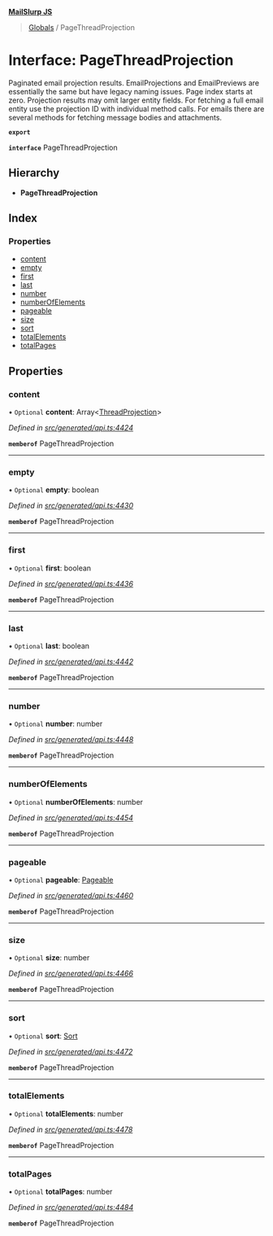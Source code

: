 **[MailSlurp JS](../README.md)**

> [Globals](../README.md) / PageThreadProjection

# Interface: PageThreadProjection

Paginated email projection results. EmailProjections and EmailPreviews are essentially the same but have legacy naming issues. Page index starts at zero. Projection results may omit larger entity fields. For fetching a full email entity use the projection ID with individual method calls. For emails there are several methods for fetching message bodies and attachments.

**`export`** 

**`interface`** PageThreadProjection

## Hierarchy

* **PageThreadProjection**

## Index

### Properties

* [content](pagethreadprojection.md#content)
* [empty](pagethreadprojection.md#empty)
* [first](pagethreadprojection.md#first)
* [last](pagethreadprojection.md#last)
* [number](pagethreadprojection.md#number)
* [numberOfElements](pagethreadprojection.md#numberofelements)
* [pageable](pagethreadprojection.md#pageable)
* [size](pagethreadprojection.md#size)
* [sort](pagethreadprojection.md#sort)
* [totalElements](pagethreadprojection.md#totalelements)
* [totalPages](pagethreadprojection.md#totalpages)

## Properties

### content

• `Optional` **content**: Array\<[ThreadProjection](threadprojection.md)>

*Defined in [src/generated/api.ts:4424](https://github.com/mailslurp/mailslurp-client/blob/2c659a7/src/generated/api.ts#L4424)*

**`memberof`** PageThreadProjection

___

### empty

• `Optional` **empty**: boolean

*Defined in [src/generated/api.ts:4430](https://github.com/mailslurp/mailslurp-client/blob/2c659a7/src/generated/api.ts#L4430)*

**`memberof`** PageThreadProjection

___

### first

• `Optional` **first**: boolean

*Defined in [src/generated/api.ts:4436](https://github.com/mailslurp/mailslurp-client/blob/2c659a7/src/generated/api.ts#L4436)*

**`memberof`** PageThreadProjection

___

### last

• `Optional` **last**: boolean

*Defined in [src/generated/api.ts:4442](https://github.com/mailslurp/mailslurp-client/blob/2c659a7/src/generated/api.ts#L4442)*

**`memberof`** PageThreadProjection

___

### number

• `Optional` **number**: number

*Defined in [src/generated/api.ts:4448](https://github.com/mailslurp/mailslurp-client/blob/2c659a7/src/generated/api.ts#L4448)*

**`memberof`** PageThreadProjection

___

### numberOfElements

• `Optional` **numberOfElements**: number

*Defined in [src/generated/api.ts:4454](https://github.com/mailslurp/mailslurp-client/blob/2c659a7/src/generated/api.ts#L4454)*

**`memberof`** PageThreadProjection

___

### pageable

• `Optional` **pageable**: [Pageable](pageable.md)

*Defined in [src/generated/api.ts:4460](https://github.com/mailslurp/mailslurp-client/blob/2c659a7/src/generated/api.ts#L4460)*

**`memberof`** PageThreadProjection

___

### size

• `Optional` **size**: number

*Defined in [src/generated/api.ts:4466](https://github.com/mailslurp/mailslurp-client/blob/2c659a7/src/generated/api.ts#L4466)*

**`memberof`** PageThreadProjection

___

### sort

• `Optional` **sort**: [Sort](sort.md)

*Defined in [src/generated/api.ts:4472](https://github.com/mailslurp/mailslurp-client/blob/2c659a7/src/generated/api.ts#L4472)*

**`memberof`** PageThreadProjection

___

### totalElements

• `Optional` **totalElements**: number

*Defined in [src/generated/api.ts:4478](https://github.com/mailslurp/mailslurp-client/blob/2c659a7/src/generated/api.ts#L4478)*

**`memberof`** PageThreadProjection

___

### totalPages

• `Optional` **totalPages**: number

*Defined in [src/generated/api.ts:4484](https://github.com/mailslurp/mailslurp-client/blob/2c659a7/src/generated/api.ts#L4484)*

**`memberof`** PageThreadProjection
